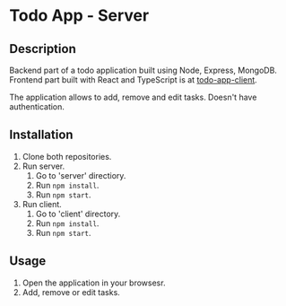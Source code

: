 # Todo App - Server

## Description

Backend part of a todo application built using Node, Express, MongoDB.
Frontend part built with React and TypeScript is at [todo-app-client](https://github.com/rafalxczajkowski/todo-app-client).

The application allows to add, remove and edit tasks. Doesn't have authentication.

## Installation

1. Clone both repositories.
2. Run server.
   1. Go to 'server' directiory.
   2. Run `npm install`.
   3. Run `npm start`.
3. Run client.
   1. Go to 'client' directory.
   2. Run `npm install`.
   3. Run `npm start`.

## Usage

1. Open the application in your browsesr.
2. Add, remove or edit tasks.
